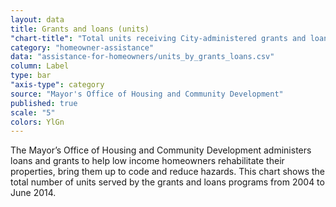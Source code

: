 ```yaml
---
layout: data
title: Grants and loans (units)
"chart-title": "Total units receiving City-administered grants and loans for homeowners, 2004-2014 Q2"
category: "homeowner-assistance"
data: "assistance-for-homeowners/units_by_grants_loans.csv"
column: Label
type: bar
"axis-type": category
source: "Mayor's Office of Housing and Community Development"
published: true
scale: "5"
colors: YlGn
---
```


The Mayor’s Office of Housing and Community Development administers loans and grants to help low income homeowners rehabilitate their properties, bring them up to code and reduce hazards. This chart shows the total number of units served by the grants and loans programs from 2004 to June 2014.